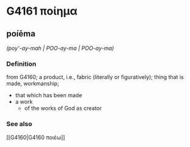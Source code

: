 # G4161 ποίημα

## poíēma

_(poy'-ay-mah | POO-ay-ma | POO-ay-ma)_

### Definition

from G4160; a product, i.e., fabric (literally or figuratively); thing that is made, workmanship; 

- that which has been made
- a work
  - of the works of God as creator

### See also

[[G4160|G4160 ποιέω]]
